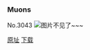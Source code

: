 ### Muons
No.3043
![图片不见了~~~](https://imgs.xkcd.com/comics/muons.png)

[原址](https://xkcd.com//3043) [下载](https://imgs.xkcd.com/comics/muons.png)

